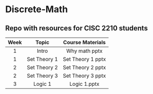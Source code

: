 # Discrete-Math
## Repo with resources for CISC 2210 students

| Week    |   Topic  |   Course Materials    |
|:-------:|:--------:|:---------------------:|
|1          |Intro          |Why math pptx          |
|1          |Set Theory 1   |Set Theory 1 pptx      |
|2          |Set Theory 2   |Set Theory 2 pptx      |
|2          |Set Theory 3   |Set Theory 3 pptx      |
|3          |Logic 1        |Logic 1.pptx       |
